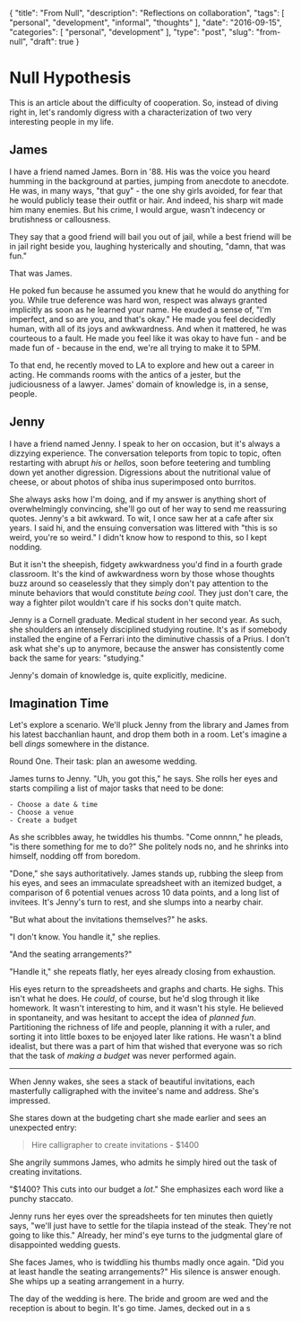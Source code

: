 {
    "title": "From Null",
    "description": "Reflections on collaboration",
    "tags": [ 
    	"personal",
        "development",
        "informal",
        "thoughts"
    ],
    "date": "2016-09-15",
    "categories": [
        "personal",
        "development"
    ],
    "type": "post",
    "slug": "from-null",
    "draft": true
}

# Null Hypothesis

This is an article about the difficulty of cooperation. So, instead of diving right in, let's randomly digress with a characterization of two very interesting people in my life.

## James

I have a friend named James. Born in '88. His was the voice you heard humming in the background at parties, jumping from anecdote to anecdote. He was, in many ways, "that guy" - the one shy girls avoided, for fear that he would publicly tease their outfit or hair. And indeed, his sharp wit made him many enemies. But his crime, I would argue, wasn't indecency or brutishness or callousness. 

They say that a good friend will bail you out of jail, while a best friend will be in jail right beside you, laughing hysterically and shouting, "damn, that was fun."

That was James.

He poked fun because he assumed you knew that he would do anything for you. While true deference was hard won, respect was always granted implicitly as soon as he learned your name. He exuded a sense of, "I'm imperfect, and so are you, and that's okay." He made you feel decidedly human, with all of its joys and awkwardness. And when it mattered, he was courteous to a fault. He made you feel like it was okay to have fun - and be made fun of - because in the end, we're all trying to make it to 5PM.

To that end, he recently moved to LA to explore and hew out a career in acting. He commands rooms with the antics of a jester, but the judiciousness of a lawyer. James' domain of knowledge is, in a sense, people.

## Jenny

I have a friend named Jenny. I speak to her on occasion, but it's always a dizzying experience. The conversation teleports from topic to topic, often restarting with abrupt *hi*s or *hello*s, soon before teetering and tumbling down yet another digression. Digressions about the nutritional value of cheese, or about photos of shiba inus superimposed onto burritos. 

She always asks how I'm doing, and if my answer is anything short of overwhelmingly convincing, she'll go out of her way to send me reassuring quotes. Jenny's a bit awkward. To wit, I once saw her at a cafe after six years. I said hi, and the ensuing conversation was littered with "this is so weird, you're so weird." I didn't know how to respond to this, so I kept nodding. 

But it isn't the sheepish, fidgety awkwardness you'd find in a fourth grade classroom. It's the kind of awkwardness worn by those whose thoughts buzz around so ceaselessly that they simply don't pay attention to the minute behaviors that would constitute *being cool*. They just don't care, the way a fighter pilot wouldn't care if his socks don't quite match. 

Jenny is a Cornell graduate. Medical student in her second year. As such, she shoulders an intensely disciplined studying routine. It's as if somebody installed the engine of a Ferrari into the diminutive chassis of a Prius. I don't ask what she's up to anymore, because the answer has consistently come back the same for years: "studying." 

Jenny's domain of knowledge is, quite explicitly, medicine.

## Imagination Time

Let's explore a scenario. We'll pluck Jenny from the library and James from his latest bacchanlian haunt, and drop them both in a room. Let's imagine a bell *dings* somewhere in the distance.

Round One. Their task: plan an awesome wedding. 

James turns to Jenny. "Uh, you got this," he says. She rolls her eyes and starts compiling a list of major tasks that need to be done:

    - Choose a date & time
    - Choose a venue
    - Create a budget

As she scribbles away, he twiddles his thumbs. "Come onnnn," he pleads, "is there something for me to do?" She politely nods no, and he shrinks into himself, nodding off from boredom. 

"Done," she says authoritatively. James stands up, rubbing the sleep from his eyes, and sees an immaculate spreadsheet with an itemized budget, a comparison of 6 potential venues across 10 data points, and a long list of invitees. It's Jenny's turn to rest, and she slumps into a nearby chair.

"But what about the invitations themselves?" he asks.

"I don't know. You handle it," she replies.

"And the seating arrangements?"

"Handle it," she repeats flatly, her eyes already closing from exhaustion.

His eyes return to the spreadsheets and graphs and charts. He sighs. This isn't what he does. He *could*, of course, but he'd slog through it like homework. It wasn't interesting to him, and it wasn't his style. He believed in spontaneity, and was hesitant to accept the idea of *planned fun*. Partitioning the richness of life and people, planning it with a ruler, and sorting it into little boxes to be enjoyed later like rations. He wasn't a blind idealist, but there was a part of him that wished that everyone was so rich that the task of *making a budget* was never performed again. 

---

When Jenny wakes, she sees a stack of beautiful invitations, each masterfully calligraphed with the invitee's name and address. She's impressed.

She stares down at the budgeting chart she made earlier and sees an unexpected entry:

> Hire calligrapher to create invitations - $1400

She angrily summons James, who admits he simply hired out the task of creating invitations.

"$1400? This cuts into our budget a *lot*." She emphasizes each word like a punchy staccato.

Jenny runs her eyes over the spreadsheets for ten minutes then quietly says, "we'll just have to settle for the tilapia instead of the steak. They're not going to like this." Already, her mind's eye turns to the judgmental glare of disappointed wedding guests.

She faces James, who is twiddling his thumbs madly once again. "Did you at least handle the seating arrangements?" His silence is answer enough. She whips up a seating arrangement in a hurry.

The day of the wedding is here. The bride and groom are wed and the reception is about to begin. It's go time. James, decked out in a s
